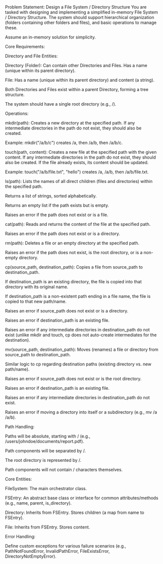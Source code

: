 Problem Statement: Design a File System / Directory Structure
You are tasked with designing and implementing a simplified in-memory File System / Directory Structure. The system should support hierarchical organization (folders containing other folders and files), and basic operations to manage these.

Assume an in-memory solution for simplicity.

Core Requirements:

Directory and File Entities:

Directory (Folder): Can contain other Directories and Files. Has a name (unique within its parent directory).

File: Has a name (unique within its parent directory) and content (a string).

Both Directories and Files exist within a parent Directory, forming a tree structure.

The system should have a single root directory (e.g., /).

Operations:

mkdir(path): Creates a new directory at the specified path. If any intermediate directories in the path do not exist, they should also be created.

Example: mkdir("/a/b/c") creates /a, then /a/b, then /a/b/c.

touch(path, content): Creates a new file at the specified path with the given content. If any intermediate directories in the path do not exist, they should also be created. If the file already exists, its content should be updated.

Example: touch("/a/b/file.txt", "hello") creates /a, /a/b, then /a/b/file.txt.

ls(path): Lists the names of all direct children (files and directories) within the specified path.

Returns a list of strings, sorted alphabetically.

Returns an empty list if the path exists but is empty.

Raises an error if the path does not exist or is a file.

cat(path): Reads and returns the content of the file at the specified path.

Raises an error if the path does not exist or is a directory.

rm(path): Deletes a file or an empty directory at the specified path.

Raises an error if the path does not exist, is the root directory, or is a non-empty directory.

cp(source_path, destination_path): Copies a file from source_path to destination_path.

If destination_path is an existing directory, the file is copied into that directory with its original name.

If destination_path is a non-existent path ending in a file name, the file is copied to that new path/name.

Raises an error if source_path does not exist or is a directory.

Raises an error if destination_path is an existing file.

Raises an error if any intermediate directories in destination_path do not exist (unlike mkdir and touch, cp does not auto-create intermediates for the destination).

mv(source_path, destination_path): Moves (renames) a file or directory from source_path to destination_path.

Similar logic to cp regarding destination paths (existing directory vs. new path/name).

Raises an error if source_path does not exist or is the root directory.

Raises an error if destination_path is an existing file.

Raises an error if any intermediate directories in destination_path do not exist.

Raises an error if moving a directory into itself or a subdirectory (e.g., mv /a /a/b).

Path Handling:

Paths will be absolute, starting with / (e.g., /users/johndoe/documents/report.pdf).

Path components will be separated by /.

The root directory is represented by /.

Path components will not contain / characters themselves.

Core Entities:

FileSystem: The main orchestrator class.

FSEntry: An abstract base class or interface for common attributes/methods (e.g., name, parent, is_directory).

Directory: Inherits from FSEntry. Stores children (a map from name to FSEntry).

File: Inherits from FSEntry. Stores content.

Error Handling:

Define custom exceptions for various failure scenarios (e.g., PathNotFoundError, InvalidPathError, FileExistsError, DirectoryNotEmptyError).